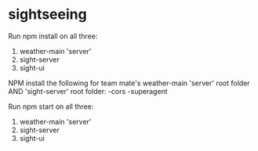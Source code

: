 # sightseeing

Run npm install on all three:
1. weather-main 'server'
2. sight-server
3. sight-ui

NPM install the following for team mate's weather-main 'server' root folder AND 'sight-server' root folder:
-cors
-superagent

Run npm start on all three:
1. weather-main 'server'
2. sight-server
3. sight-ui

